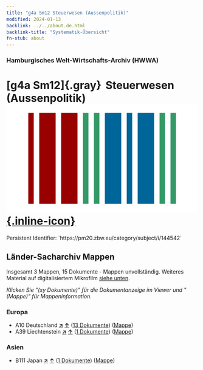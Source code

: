 ```yaml
---
title: "g4a Sm12 Steuerwesen (Aussenpolitik)"
modified: 2024-01-13
backlink: ../../about.de.html
backlink-title: "Systematik-Übersicht"
fn-stub: about
---
```


### Hamburgisches Welt-Wirtschafts-Archiv (HWWA)

# [g4a Sm12]{.gray}&#8201; Steuerwesen (Aussenpolitik) &#160; [![Wikidata](/images/Wikidata-logo.svg "Wikidata"){.inline-icon}](http://www.wikidata.org/entity/Q104700041)

<div class="hint">Persistent Identifier: `https://pm20.zbw.eu/category/subject/i/144542`</div>







## Länder-Sacharchiv Mappen






Insgesamt 3 Mappen, 15 Dokumente - Mappen unvollständig. Weiteres Material auf digitalisiertem Mikrofilm [siehe unten](#filmsections).

_Klicken Sie "(xy Dokumente)" für die Dokumentanzeige im Viewer und "(Mappe)" für Mappeninformation._




### Europa

- A10 Deutschland [**&nearr;**](../../../geo/i/126128/about.de.html "Deutschland (alle Mappen)") [**&uarr;**](../../../geo/about.de.html#A10 "Ländersystematik") (<a href="https://pm20.zbw.eu/iiifview/folder/sh/126128,144542" title="über: Deutschland : Steuerwesen (Aussenpolitik)" target="_blank">13 Dokumente</a>) ([Mappe](../../../../folder/sh/1261xx/126128/1445xx/144542/about.de.html))
- A39 Liechtenstein [**&nearr;**](../../../geo/i/141016/about.de.html "Liechtenstein (alle Mappen)") [**&uarr;**](../../../geo/about.de.html#A39 "Ländersystematik") (<a href="https://pm20.zbw.eu/iiifview/folder/sh/141016,144542" title="über: Liechtenstein : Steuerwesen (Aussenpolitik)" target="_blank">1 Dokumente</a>) ([Mappe](../../../../folder/sh/1410xx/141016/1445xx/144542/about.de.html))

### Asien

- B111 Japan [**&nearr;**](../../../geo/i/141272/about.de.html "Japan (alle Mappen)") [**&uarr;**](../../../geo/about.de.html#B111 "Ländersystematik") (<a href="https://pm20.zbw.eu/iiifview/folder/sh/141272,144542" title="über: Japan : Steuerwesen (Aussenpolitik)" target="_blank">1 Dokumente</a>) ([Mappe](../../../../folder/sh/1412xx/141272/1445xx/144542/about.de.html))



<a id="filmsections" />













